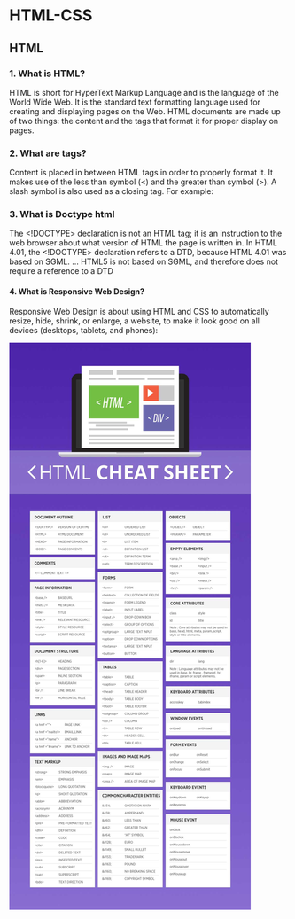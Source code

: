 # HTML-CSS

## HTML

### 1. What is HTML?

HTML is short for HyperText Markup Language and is the language of the World Wide Web. 
It is the standard text formatting language used for creating and displaying pages on the Web. 
HTML documents are made up of two things: the content and the tags that format it for proper display on pages.

### 2. What are tags?

Content is placed in between HTML tags in order to properly format it. It makes use of the less than symbol (<) and the greater than symbol (>).
A slash symbol is also used as a closing tag. For example:

### 3. What is Doctype html

The <!DOCTYPE> declaration is not an HTML tag; it is an instruction to the web browser about what version of HTML the page is written in. In HTML 4.01, the <!DOCTYPE> declaration refers to a DTD, because HTML 4.01 was based on SGML. ... HTML5 is not based on SGML, and therefore does not require a reference to a DTD

#### 4. What is Responsive Web Design?
Responsive Web Design is about using HTML and CSS to automatically resize, hide, shrink, or enlarge, a website, to make it look good on all devices (desktops, tablets, and phones):

![HTML IMAGE](https://github.com/sunnyprime/HTML-CSS/blob/master/html5-cheat-sheet.jpg)
